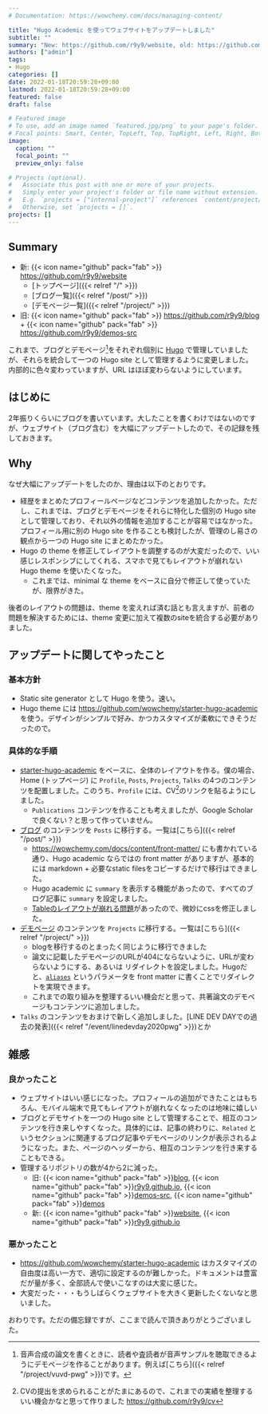 ```yaml
---
# Documentation: https://wowchemy.com/docs/managing-content/

title: "Hugo Academic を使ってウェブサイトをアップデートしました"
subtitle: ""
summary: "New: https://github.com/r9y9/website, old: https://github.com/r9y9/blog"
authors: ["admin"]
tags:
- Hugo
categories: []
date: 2022-01-18T20:59:28+09:00
lastmod: 2022-01-18T20:59:28+09:00
featured: false
draft: false

# Featured image
# To use, add an image named `featured.jpg/png` to your page's folder.
# Focal points: Smart, Center, TopLeft, Top, TopRight, Left, Right, BottomLeft, Bottom, BottomRight.
image:
  caption: ""
  focal_point: ""
  preview_only: false

# Projects (optional).
#   Associate this post with one or more of your projects.
#   Simply enter your project's folder or file name without extension.
#   E.g. `projects = ["internal-project"]` references `content/project/deep-learning/index.md`.
#   Otherwise, set `projects = []`.
projects: []
---
```


## Summary

- 新: {{< icon name="github" pack="fab" >}} https://github.com/r9y9/website
  - [トップページ]({{< relref "/" >}})
  - [ブログ一覧]({{< relref "/post/" >}})
  - [デモページ一覧]({{< relref "/project/" >}})
- 旧: {{< icon name="github" pack="fab" >}} https://github.com/r9y9/blog + {{< icon name="github" pack="fab" >}} https://github.com/r9y9/demos-src

これまで、ブログとデモページ[^1]をそれぞれ個別に [Hugo](https://gohugo.io/) で管理していましたが、それらを統合して一つの Hugo site として管理するように変更しました。
内部的に色々変わっていますが、URL はほぼ変わらないようにしています。

## はじめに

2年振りくらいにブログを書いています。大したことを書くわけではないのですが、ウェブサイト（ブログ含む）を大幅にアップデートしたので、その記録を残しておきます。

[^1]: 音声合成の論文を書くときに、読者や査読者が音声サンプルを聴取できるようにデモページを作ることがあります。例えば[こちら]({{< relref "/project/vuvd-pwg" >}})です。

## Why

なぜ大幅にアップデートをしたのか、理由は以下のとおりです。

- 経歴をまとめたプロフィールページなどコンテンツを追加したかった。ただし、これまでは、ブログとデモページをそれらに特化した個別の Hugo site として管理しており、それ以外の情報を追加することが容易ではなかった。プロフィール用に別の Hugo site を作ることも検討したが、管理のし易さの観点から一つの Hugo site にまとめたかった。
- Hugo の theme を修正してレイアウトを調整するのが大変だったので、いい感じレスポンシブにしてくれる、スマホで見てもレイアウトが崩れない Hugo theme を使いたくなった。
  - これまでは、minimal な theme をベースに自分で修正して使っていたが、限界がきた。

後者のレイアウトの問題は、theme を変えれば済む話とも言えますが、前者の問題を解決するためには、theme 変更に加えて複数のsiteを統合する必要がありました。

## アップデートに関してやったこと

### 基本方針

- Static site generator として Hugo を使う。速い。
- Hugo theme には https://github.com/wowchemy/starter-hugo-academic を使う。デザインがシンプルで好み、かつカスタマイズが柔軟にできそうだったので。

### 具体的な手順

- [starter-hugo-academic](https://github.com/wowchemy/starter-hugo-academic) をベースに、全体のレイアウトを作る。僕の場合、Home (トップページ) に `Profile`, `Posts`, `Projects`, `Talks` の4つのコンテンツを配置しました。このうち、`Profile` には、CV[^2]のリンクを貼るようにしました。
   - `Publications` コンテンツを作ることも考えましたが、Google Scholarで良くない？と思って作っていません。
- [ブログ](https://github.com/r9y9/blog) のコンテンツを `Posts` に移行する。一覧は[こちら]({{< relref "/post/" >}})
  - https://wowchemy.com/docs/content/front-matter/ にも書かれている通り、Hugo academic ならではの front matter がありますが、基本的には markdown + 必要なstatic filesをコピーするだけで移行はできました。
  - Hugo academic に `summary` を表示する機能があったので、すべてのブログ記事に `summary` を設定しました。
  - [Tableのレイアウトが崩れる問題](https://github.com/wowchemy/wowchemy-hugo-themes/issues/1404)があったので、微妙にcssを修正しました。
- [デモページ](https://github.com/r9y9/demos-src) のコンテンツを `Projects` に移行する。一覧は[こちら]({{< relref "/project/" >}})
  - blogを移行するのとまったく同じように移行できました
  - 論文に記載したデモページのURLが404にならないように、URLが変わらないようにする、あるいは リダイレクトを設定しました。Hugoだと、[`aliases`](https://gohugo.io/content-management/urls/#aliases) というパラメータを front matter に書くことでリダイレクトを実現できます。
  - これまでの取り組みを整理するいい機会だと思って、共著論文のデモページもコンテンツに追加しました。
- `Talks` のコンテンツをおまけで新しく追加しました。[LINE DEV DAYでの過去の発表]({{< relref "/event/linedevday2020pwg" >}})とか

[^2]: CVの提出を求められることがたまにあるので、これまでの実績を整理するいい機会かなと思って作りました https://github.com/r9y9/cv

## 雑感

### 良かったこと

- ウェブサイトはいい感じになった。プロフィールの追加ができたことはもちろん、モバイル端末で見てもレイアウトが崩れなくなったのは地味に嬉しい
- ブログとデモサイトを一つの Hugo site として管理することで、相互のコンテンツを行き来しやすくなった。具体的には、記事の終わりに、`Related` というセクションに関連するブログ記事やデモページのリンクが表示されるようになった。また、ページのヘッダーから、相互のコンテンツを行き来することもできる。
- 管理するリポジトリの数が4から2に減った。
  - 旧: {{< icon name="github" pack="fab" >}}[blog](https://github.com/r9y9/blog), {{< icon name="github" pack="fab" >}}[r9y9.github.io](https://github.com/r9y9/r9y9.github.io), {{< icon name="github" pack="fab" >}}[demos-src](https://github.com/r9y9/demos-src), {{< icon name="github" pack="fab" >}}[demos](https://github.com/r9y9/demos)
  - 新: {{< icon name="github" pack="fab" >}}[website](https://github.com/r9y9/website), {{< icon name="github" pack="fab" >}}[r9y9.github.io](https://github.com/r9y9/r9y9.github.io)


### 悪かったこと

- https://github.com/wowchemy/starter-hugo-academic はカスタマイズの自由度は高い一方で、適切に設定するのが難しかった。ドキュメントは豊富だが量が多く、全部読んで使いこなすのは大変に感じた。
- 大変だった・・・もうしばらくウェブサイトを大きく更新したくないなと思いました。

おわりです。ただの備忘録ですが、ここまで読んで頂きありがとうございました。
